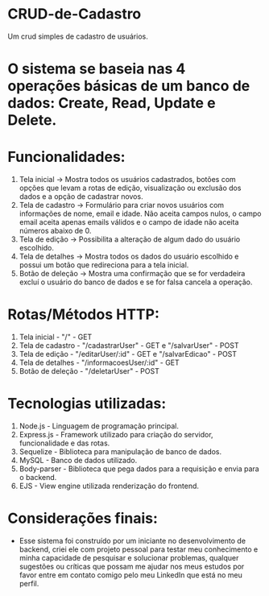 # CRUD-de-Cadastro
Um crud simples de cadastro de usuários.

# O sistema se baseia nas 4 operações básicas de um banco de dados: Create, Read, Update e Delete.

# Funcionalidades:
1. Tela inicial  -> Mostra todos os usuários cadastrados, botões com opções que levam a rotas de edição, visualização ou exclusão dos dados e a opção de cadastrar novos.
2. Tela de cadastro -> Formulário para criar novos usuários com informações de nome, email e idade. Não aceita campos nulos, o campo email aceita apenas emails válidos
e o campo de idade não aceita números abaixo de 0.
3. Tela de edição -> Possibilita a alteração de algum dado do usuário escolhido.
4. Tela de detalhes -> Mostra todos os dados do usuário escolhido e possui um botão que redireciona para a tela inicial.
5. Botão de deleção -> Mostra uma confirmação que se for verdadeira excluí o usuário do banco de dados e se for falsa cancela a operação.

# Rotas/Métodos HTTP: 
1. Tela inicial -  "/" - GET
2. Tela de cadastro - "/cadastrarUser" - GET  e "/salvarUser" - POST
3. Tela de edição - "/editarUser/:id" - GET  e "/salvarEdicao" - POST
4. Tela de detalhes - "/informacoesUser/:id" - GET 
5. Botão de deleção - "/deletarUser" - POST

# Tecnologias utilizadas:
1. Node.js - Linguagem de programação principal.
2. Express.js - Framework utilizado para criação do servidor, funcionalidade e das rotas.
3. Sequelize - Biblioteca para manipulação de banco de dados.
4. MySQL - Banco de dados utilizado.
5. Body-parser - Biblioteca que pega dados para a requisição e envia para o backend.
6. EJS - View engine utilizada renderização do frontend.

# Considerações finais: 
- Esse sistema foi construído por um iniciante no desenvolvimento de backend, criei ele com projeto pessoal para testar meu conhecimento e minha capacidade de pesquisar 
e solucionar problemas, qualquer sugestões ou críticas que possam me ajudar nos meus estudos por favor entre em contato comigo pelo meu LinkedIn que está no meu perfil.
